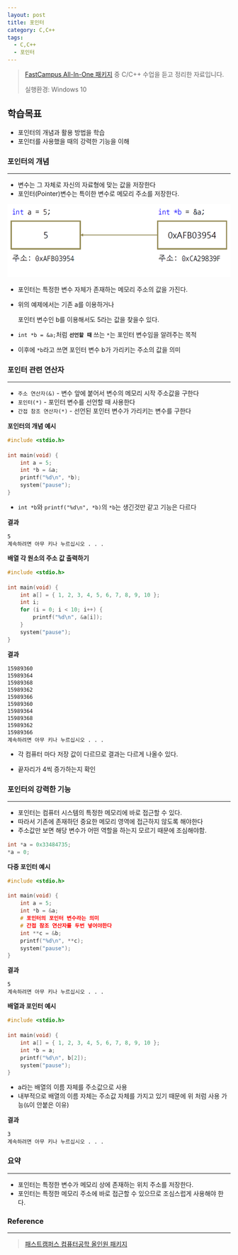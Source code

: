 ```yaml
---
layout: post
title: 포인터
category: C,C++
tags:
  - C,C++
  - 포인터
---
```




> [FastCampus All-In-One 패키지](https://www.fastcampus.co.kr/dev_online_cs/) 중 C/C++ 수업을 듣고 정리한 자료입니다.
>
> 실행환경: Windows 10



## 학습목표

- 포인터의 개념과 활용 방법을 학습
- 포인터를 사용했을 때의 강력한 기능을 이해



### 포인터의 개념

---

- 변수는 그 자체로 자신의 자료형에 맞는 값을 저장한다
- 포인터(Pointer)변수는 특이한 변수로 메모리 주소를 저장한다.



![pointer1](/assets/C,C++/pointer1.png)

- 포인터는 특정한 변수 자체가 존재하는 메모리 주소의 값을 가진다.

- 위의 예제에서는 기존 a를 이용하거나

  포인터 변수인 b를 이용해서도 5라는 값을 찾을수 있다.

- `int *b = &a;`처럼 **`선언할 때`** 쓰는 `*`는 포인터 변수임을 알려주는 목적

- 이후에 `*b`라고 쓰면 포인터 변수 b가 가리키는 주소의 값을 의미



### 포인터 관련 연산자

---

- `주소 연산자(&)` - 변수 앞에 붙어서 변수의 메모리 시작 주소값을 구한다
- `포인터(*)` - 포인터 변수를 선언할 때 사용한다
- `간접 참조 연산자(*)` - 선언된 포인터 변수가 가리키는 변수를 구한다



**포인터의 개념 예시**

```c
#include <stdio.h>

int main(void) {
    int a = 5;
    int *b = &a;
    printf("%d\n", *b);
    system("pause");
}
```

- `int *b`와 `printf("%d\n", *b)`의 `*b`는 생긴것만 같고 기능은 다르다



**결과**

```
5
계속하려면 아무 키나 누르십시오 . . .
```



**배열 각 원소의 주소 값 출력하기**

```c
#include <stdio.h>

int main(void) {
    int a[] = { 1, 2, 3, 4, 5, 6, 7, 8, 9, 10 };
    int i;
    for (i = 0; i < 10; i++) {
        printf("%d\n", &a[i]);
    }
    system("pause");
}
```



**결과**

```
15989360
15989364
15989368
15989362
15989366
15989360
15989364
15989368
15989362
15989366
계속하려면 아무 키나 누르십시오 . . .
```

- 각 컴퓨터 마다 저장 값이 다르므로 결과는 다르게 나올수 있다.

- 끝자리가 4씩 증가하는지 확인

  

### 포인터의 강력한 기능

---

- 포인터는 컴퓨터 시스템의 특정한 메모리에 바로 접근할 수 있다.
- 따라서 기존에 존재하던 중요한 메모리 영역에 접근하지 않도록 해야한다
- 주소값만 보면 해당 변수가 어떤 역할을 하는지 모르기 때문에 조심해야함.

```c
int *a = 0x33484735;
*a = 0;
```



**다중 포인터 예시**

```c
#include <stdio.h>

int main(void) {
    int a = 5;
    int *b = &a;
    # 포인터의 포인터 변수라는 의미
    # 간접 참조 연산자를 두번 넣어야한다
    int **c = &b;
    printf("%d\n", **c);
    system("pause");
}
```



**결과**

```
5
계속하려면 아무 키나 누르십시오 . . .
```





**배열과 포인터 예시**

```c
#include <stdio.h>

int main(void) {
    int a[] = { 1, 2, 3, 4, 5, 6, 7, 8, 9, 10 };
    int *b = a;
    printf("%d\n", b[2]);
    system("pause");
}
```

- a라는 배열의 이름 자체를 주소값으로 사용
- 내부적으로 배열의 이름 자체는 주소값 자체를 가지고 있기 때문에 위 처럼 사용 가능(`&`이 안붙은 이유)



**결과**

```
3
계속하려면 아무 키나 누르십시오 . . .
```



### 요약

---

- 포인터는 특정한 변수가 메모리 상에 존재하는 위치 주소를 저장한다.
- 포인터는 특정한 메모리 주소에 바로 접근할 수 있으므로 조심스럽게 사용해야 한다.



### Reference

------

> [패스트캠퍼스 컴퓨터공학 올인원 패키지](https://online.fastcampus.co.kr/courses/enrolled/428668)

